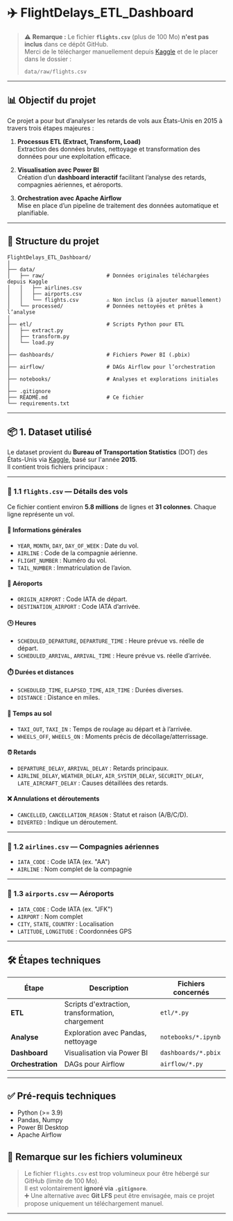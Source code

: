 # ✈️ FlightDelays_ETL_Dashboard

> ⚠️ **Remarque :** Le fichier **`flights.csv`** (plus de 100 Mo) **n'est pas inclus** dans ce dépôt GitHub.  
> Merci de le télécharger manuellement depuis [Kaggle](https://www.kaggle.com/datasets/usdot/flight-delays) et de le placer dans le dossier :
> ```
> data/raw/flights.csv
> ```

---

## 📊 Objectif du projet

Ce projet a pour but d’analyser les retards de vols aux États-Unis en 2015 à travers trois étapes majeures :

1. **Processus ETL (Extract, Transform, Load)**  
   Extraction des données brutes, nettoyage et transformation des données pour une exploitation efficace.

2. **Visualisation avec Power BI**  
   Création d’un **dashboard interactif** facilitant l’analyse des retards, compagnies aériennes, et aéroports.

3. **Orchestration avec Apache Airflow**  
   Mise en place d’un pipeline de traitement des données automatique et planifiable.

---

## 📁 Structure du projet

```
FlightDelays_ETL_Dashboard/
│
├── data/
│   ├── raw/                    # Données originales téléchargées depuis Kaggle
│   │   ├── airlines.csv
│   │   ├── airports.csv
│   │   └── flights.csv         ⚠️ Non inclus (à ajouter manuellement)
│   └── processed/              # Données nettoyées et prêtes à l’analyse
│
├── etl/                        # Scripts Python pour ETL
│   ├── extract.py
│   ├── transform.py
│   └── load.py
│
├── dashboards/                 # Fichiers Power BI (.pbix)
│
├── airflow/                    # DAGs Airflow pour l’orchestration
│
├── notebooks/                  # Analyses et explorations initiales
│
├── .gitignore
├── README.md                   # Ce fichier
└── requirements.txt
```

---

## 📦 1. Dataset utilisé

Le dataset provient du **Bureau of Transportation Statistics** (DOT) des États-Unis via [Kaggle](https://www.kaggle.com/datasets/usdot/flight-delays), basé sur l'année **2015**.  
Il contient trois fichiers principaux :

---

### 🔹 1.1 `flights.csv` — Détails des vols

Ce fichier contient environ **5.8 millions** de lignes et **31 colonnes**. Chaque ligne représente un vol.

#### 📅 Informations générales
- `YEAR`, `MONTH`, `DAY`, `DAY_OF_WEEK` : Date du vol.
- `AIRLINE` : Code de la compagnie aérienne.
- `FLIGHT_NUMBER` : Numéro du vol.
- `TAIL_NUMBER` : Immatriculation de l’avion.

#### 🛫 Aéroports
- `ORIGIN_AIRPORT` : Code IATA de départ.
- `DESTINATION_AIRPORT` : Code IATA d’arrivée.

#### 🕒 Heures
- `SCHEDULED_DEPARTURE`, `DEPARTURE_TIME` : Heure prévue vs. réelle de départ.
- `SCHEDULED_ARRIVAL`, `ARRIVAL_TIME` : Heure prévue vs. réelle d’arrivée.

#### ⏱️ Durées et distances
- `SCHEDULED_TIME`, `ELAPSED_TIME`, `AIR_TIME` : Durées diverses.
- `DISTANCE` : Distance en miles.

#### 🚖 Temps au sol
- `TAXI_OUT`, `TAXI_IN` : Temps de roulage au départ et à l’arrivée.
- `WHEELS_OFF`, `WHEELS_ON` : Moments précis de décollage/atterrissage.

#### ⏰ Retards
- `DEPARTURE_DELAY`, `ARRIVAL_DELAY` : Retards principaux.
- `AIRLINE_DELAY`, `WEATHER_DELAY`, `AIR_SYSTEM_DELAY`, `SECURITY_DELAY`, `LATE_AIRCRAFT_DELAY` : Causes détaillées des retards.

#### ❌ Annulations et déroutements
- `CANCELLED`, `CANCELLATION_REASON` : Statut et raison (A/B/C/D).
- `DIVERTED` : Indique un déroutement.

---

### 🔹 1.2 `airlines.csv` — Compagnies aériennes

- `IATA_CODE` : Code IATA (ex. "AA")
- `AIRLINE` : Nom complet de la compagnie

---

### 🔹 1.3 `airports.csv` — Aéroports

- `IATA_CODE` : Code IATA (ex. "JFK")
- `AIRPORT` : Nom complet
- `CITY`, `STATE`, `COUNTRY` : Localisation
- `LATITUDE`, `LONGITUDE` : Coordonnées GPS

---

## 🛠️ Étapes techniques

| Étape       | Description                                  | Fichiers concernés                 |
|-------------|----------------------------------------------|-----------------------------------|
| **ETL**     | Scripts d'extraction, transformation, chargement | `etl/*.py`                       |
| **Analyse** | Exploration avec Pandas, nettoyage            | `notebooks/*.ipynb`               |
| **Dashboard** | Visualisation via Power BI                  | `dashboards/*.pbix`               |
| **Orchestration** | DAGs pour Airflow                     | `airflow/*.py`                    |

---

## ✅ Pré-requis techniques

- Python (>= 3.9)
- Pandas, Numpy
- Power BI Desktop
- Apache Airflow 


## 🧾 Remarque sur les fichiers volumineux

> Le fichier `flights.csv` est trop volumineux pour être hébergé sur GitHub (limite de 100 Mo).  
> Il est volontairement **ignoré via `.gitignore`**.  
> ➕ Une alternative avec **Git LFS** peut être envisagée, mais ce projet propose uniquement un téléchargement manuel.

---


